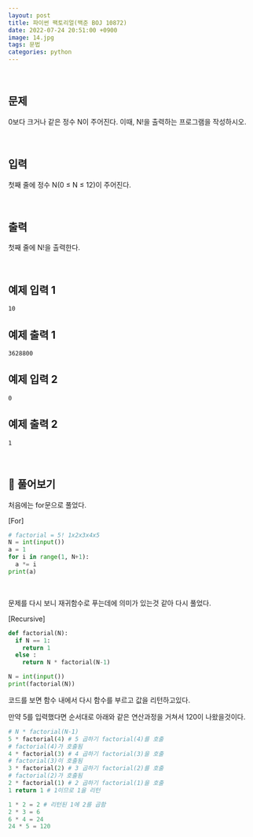 ```yaml
---
layout: post
title: 파이썬 팩토리얼(백준 BOJ 10872)
date: 2022-07-24 20:51:00 +0900
image: 14.jpg
tags: 문법
categories: python 
---
```


<br>

## 문제

0보다 크거나 같은 정수 N이 주어진다. 이때, N!을 출력하는 프로그램을 작성하시오.

<br>

## 입력

첫째 줄에 정수 N(0 ≤ N ≤ 12)이 주어진다.

<br>

## 출력

첫째 줄에 N!을 출력한다.

<br>

## 예제 입력 1

```
10
```

## 예제 출력 1 

```
3628800
```

## 예제 입력 2

```
0
```

## 예제 출력 2

```
1
```

<br>

## 📝 풀어보기

처음에는 for문으로 풀었다.

[For]

``` python
# factorial = 5! 1x2x3x4x5
N = int(input())
a = 1
for i in range(1, N+1):
  a *= i
print(a)
```

<br>

문제를 다시 보니 재귀함수로 푸는데에 의미가 있는것 같아 다시 풀었다.

[Recursive]

``` python
def factorial(N):
  if N == 1:
    return 1
  else :
    return N * factorial(N-1)

N = int(input())
print(factorial(N))
```

코드를 보면 함수 내에서 다시 함수를 부르고 값을 리턴하고있다.

만약 5를 입력했다면 순서대로 아래와 같은 연산과정을 거쳐서 120이 나왔을것이다.

``` python
# N * factorial(N-1) 
5 * factorial(4) # 5 곱하기 factorial(4)를 호출
# factorial(4)가 호출됨
4 * factorial(3) # 4 곱하기 factorial(3)을 호출
# factorial(3)이 호출됨
3 * factorial(2) # 3 곱하기 factorial(2)를 호출
# factorial(2)가 호출됨
2 * factorial(1) # 2 곱하기 factorial(1)을 호출
1 return 1 # 1이므로 1을 리턴

1 * 2 = 2 # 리턴된 1에 2를 곱함
2 * 3 = 6 
6 * 4 = 24
24 * 5 = 120
```

